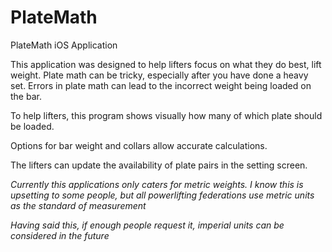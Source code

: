 # PlateMath
PlateMath iOS Application

This application was designed to help lifters focus on what they do best, lift weight. Plate math can be tricky, especially after you have done a heavy set. Errors in plate math can lead to the incorrect weight being loaded on the bar.

To help lifters, this program shows visually how many of which plate should be loaded.

Options for bar weight and collars allow accurate calculations.

The lifters can update the availability of plate pairs in the setting screen. 

_Currently this applications only caters for metric weights. I know this is upsetting to some people, but all powerlifting federations use metric units as the standard of measurement_

*Having said this, if enough people request it, imperial units can be considered in the future*
